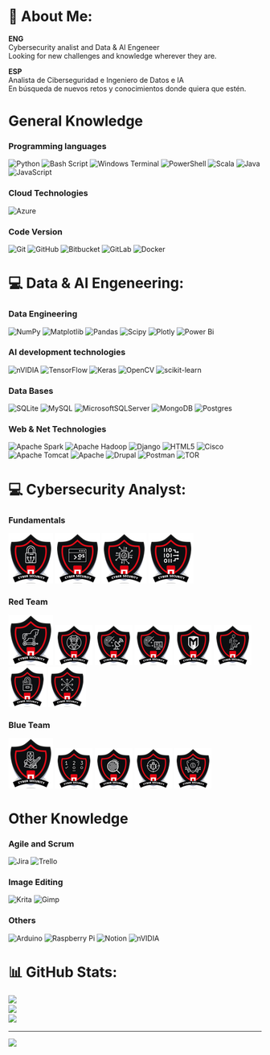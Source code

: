 # 💫 About Me:
**ENG**<br>
Cybersecurity analist and Data & AI Engeneer <br>Looking for new challenges and knowledge wherever they are.

**ESP**<br>
Analista de Ciberseguridad e Ingeniero de Datos e IA <br>En búsqueda de nuevos retos y conocimientos donde quiera que estén. 

# General Knowledge
### Programming languages
![Python](https://img.shields.io/badge/python-3670A0?style=for-the-badge&logo=python&logoColor=ffdd54) 
![Bash Script](https://img.shields.io/badge/bash_script-%23121011.svg?style=for-the-badge&logo=gnu-bash&logoColor=white) 
![Windows Terminal](https://img.shields.io/badge/Windows%20Terminal-%234D4D4D.svg?style=for-the-badge&logo=windows-terminal&logoColor=white) 
![PowerShell](https://img.shields.io/badge/PowerShell-%235391FE.svg?style=for-the-badge&logo=powershell&logoColor=white) 
![Scala](https://img.shields.io/badge/scala-%23DC322F.svg?style=for-the-badge&logo=scala&logoColor=white) 
![Java](https://img.shields.io/badge/java-%23ED8B00.svg?style=for-the-badge&logo=openjdk&logoColor=white) 
![JavaScript](https://img.shields.io/badge/javascript-%23323330.svg?style=for-the-badge&logo=javascript&logoColor=%23F7DF1E) 

### Cloud Technologies
![Azure](https://img.shields.io/badge/azure-%230072C6.svg?style=for-the-badge&logo=microsoftazure&logoColor=white)

### Code Version
![Git](https://img.shields.io/badge/git-%23F05033.svg?style=for-the-badge&logo=git&logoColor=white) 
![GitHub](https://img.shields.io/badge/github-%23121011.svg?style=for-the-badge&logo=github&logoColor=white) 
![Bitbucket](https://img.shields.io/badge/bitbucket-%230047B3.svg?style=for-the-badge&logo=bitbucket&logoColor=white)
![GitLab](https://img.shields.io/badge/gitlab-%23181717.svg?style=for-the-badge&logo=gitlab&logoColor=white) 
![Docker](https://img.shields.io/badge/docker-%230db7ed.svg?style=for-the-badge&logo=docker&logoColor=white) 

# 💻 Data & AI Engeneering:
### Data Engineering  
![NumPy](https://img.shields.io/badge/numpy-%23013243.svg?style=for-the-badge&logo=numpy&logoColor=white) 
![Matplotlib](https://img.shields.io/badge/Matplotlib-%23ffffff.svg?style=for-the-badge&logo=Matplotlib&logoColor=black) 
![Pandas](https://img.shields.io/badge/pandas-%23150458.svg?style=for-the-badge&logo=pandas&logoColor=white) 
![Scipy](https://img.shields.io/badge/SciPy-%230C55A5.svg?style=for-the-badge&logo=scipy&logoColor=%white)
![Plotly](https://img.shields.io/badge/Plotly-%233F4F75.svg?style=for-the-badge&logo=plotly&logoColor=white) 
![Power Bi](https://img.shields.io/badge/power_bi-F2C811?style=for-the-badge&logo=powerbi&logoColor=black) 

### AI development technologies
![nVIDIA](https://img.shields.io/badge/cuda-000000.svg?style=for-the-badge&logo=nVIDIA&logoColor=green) 
![TensorFlow](https://img.shields.io/badge/TensorFlow-%23FF6F00.svg?style=for-the-badge&logo=TensorFlow&logoColor=white) 
![Keras](https://img.shields.io/badge/Keras-%23D00000.svg?style=for-the-badge&logo=Keras&logoColor=white) 
![OpenCV](https://img.shields.io/badge/opencv-%23white.svg?style=for-the-badge&logo=opencv&logoColor=white)
![scikit-learn](https://img.shields.io/badge/scikit--learn-%23F7931E.svg?style=for-the-badge&logo=scikit-learn&logoColor=white) 

### Data Bases
![SQLite](https://img.shields.io/badge/sqlite-%2307405e.svg?style=for-the-badge&logo=sqlite&logoColor=white) 
![MySQL](https://img.shields.io/badge/mysql-4479A1.svg?style=for-the-badge&logo=mysql&logoColor=white) 
![MicrosoftSQLServer](https://img.shields.io/badge/Microsoft%20SQL%20Server-CC2927?style=for-the-badge&logo=microsoft%20sql%20server&logoColor=white) 
![MongoDB](https://img.shields.io/badge/MongoDB-%234ea94b.svg?style=for-the-badge&logo=mongodb&logoColor=white) 
![Postgres](https://img.shields.io/badge/postgres-%23316192.svg?style=for-the-badge&logo=postgresql&logoColor=white) 

### Web & Net Technologies
![Apache Spark](https://img.shields.io/badge/Apache%20Spark-FDEE21?style=for-the-badge&logo=apachespark&logoColor=black) 
![Apache Hadoop](https://img.shields.io/badge/Apache%20Hadoop-66CCFF?style=for-the-badge&logo=apachehadoop&logoColor=black) 
![Django](https://img.shields.io/badge/django-%23092E20.svg?style=for-the-badge&logo=django&logoColor=white) 
![HTML5](https://img.shields.io/badge/html5-%23E34F26.svg?style=for-the-badge&logo=html5&logoColor=white)
![Cisco](https://img.shields.io/badge/cisco-%23049fd9.svg?style=for-the-badge&logo=cisco&logoColor=black)   
![Apache Tomcat](https://img.shields.io/badge/apache%20tomcat-%23F8DC75.svg?style=for-the-badge&logo=apache-tomcat&logoColor=black) 
![Apache](https://img.shields.io/badge/apache-%23D42029.svg?style=for-the-badge&logo=apache&logoColor=white) 
![Drupal](https://img.shields.io/badge/drupal-%230678BE.svg?style=for-the-badge&logo=drupal&logoColor=white) 
![Postman](https://img.shields.io/badge/Postman-FF6C37?style=for-the-badge&logo=postman&logoColor=white)
![TOR](https://img.shields.io/badge/tor-%237E4798.svg?style=for-the-badge&logo=tor-project&logoColor=white) 

# 💻 Cybersecurity Analyst:
### Fundamentals
![Cyber](https://github.com/python-elidas/Imagenes/blob/main/Bootcamp_Ciber/Fundamenals/Cybersecurity%20-%20The%20Bridge%20School%20-%20Cybersecurity%20Fundamentals%20-%202024-11-20.png?raw=true "Cybersecurity Fundamentals")
![OSVirt](https://github.com/python-elidas/Imagenes/blob/main/Bootcamp_Ciber/Fundamenals/Cybersecurity%20-%20The%20Bridge%20School%20-%20OS%20%26%20Virtualization%20Fundamentals%20-%202024-11-20.png?raw=true "OS & Virtualization Fundamentals")
![prog](https://github.com/python-elidas/Imagenes/blob/main/Bootcamp_Ciber/Fundamenals/Cybersecurity%20-%20The%20Bridge%20School%20-%20Programming%20Fundamentals%20-%202024-11-20.png?raw=true "Programming Fundamentals")
![Crypt](https://github.com/python-elidas/Imagenes/blob/main/Bootcamp_Ciber/Fundamenals/Cybersecurity%20-%20The%20Bridge%20School%20-%20Cryptography%20Fundamentals%20-%202024-11-20.png?raw=true "Cryptography Fundamentals")

### Red Team
![RedTeam](https://github.com/python-elidas/Imagenes/blob/main/Bootcamp_Ciber/RedTeam/Cybersecurity%20-%20The%20Bridge%20School%20-%20RED%20TEAM%20-%202025-01-27.png?raw=true "Red Team")
![OSINT](https://github.com/python-elidas/Imagenes/blob/main/Bootcamp_Ciber/RedTeam/Cybersecurity%20-%20The%20Bridge%20School%20-%20OSINT%20Digital%20Analysis%20-%202025-01-27.png?raw=true "OSINT Digital Analysis")
![Web&Systems](https://github.com/python-elidas/Imagenes/blob/main/Bootcamp_Ciber/RedTeam/Cybersecurity%20-%20The%20Bridge%20School%20-%20Systems%20%26%20Networks%20Vulnerability%20Assessment%20-%202025-01-27.png?raw=true "Systems & Networks Vulnerability Assessment")
![WebApp](https://github.com/python-elidas/Imagenes/blob/main/Bootcamp_Ciber/RedTeam/Cybersecurity%20-%20The%20Bridge%20School%20-%20Web%20App%20Vulnerability%20Analysis%20-%202025-01-27.png?raw=true "Web App Vulnerability Analysis")
![advMetasploit](https://github.com/python-elidas/Imagenes/blob/main/Bootcamp_Ciber/RedTeam/Cybersecurity%20-%20The%20Bridge%20School%20-%20Metasploit%20Advanced%20Exploitation%20-%202025-01-27.png?raw=true "Metasploit Advanced Exploitation")
![PrivEsc](https://github.com/python-elidas/Imagenes/blob/main/Bootcamp_Ciber/RedTeam/Cybersecurity%20-%20The%20Bridge%20School%20-%20Privilege%20Escalation%20-%202025-01-27.png?raw=true "Privilege Escalation")
![DefEv](https://github.com/python-elidas/Imagenes/blob/main/Bootcamp_Ciber/RedTeam/Cybersecurity%20-%20The%20Bridge%20School%20-%20Defenses%20Evasion%20-%202025-01-27.png?raw=true "Defenses Evasion")
![latMov](https://github.com/python-elidas/Imagenes/blob/main/Bootcamp_Ciber/RedTeam/Cybersecurity%20-%20The%20Bridge%20School%20-%20Lateral%20Movements%20-%202025-01-27.png?raw=true "Lateral Movements")

### Blue Team
![BlueTeam](https://github.com/python-elidas/Imagenes/blob/main/Bootcamp_Ciber/BlueTeam/Cybersecurity%20-%20The%20Bridge%20School%20-%20BLUE%20TEAM%20-%202025-01-27.png?raw=true "Blue Team")
![AssProt](https://github.com/python-elidas/Imagenes/blob/main/Bootcamp_Ciber/BlueTeam/Cybersecurity%20-%20The%20Bridge%20School%20-%20Assets%20Protection%20-%202025-01-27.png?raw=true "Assets Protection")
![DigFor](https://github.com/python-elidas/Imagenes/blob/main/Bootcamp_Ciber/BlueTeam/Cybersecurity%20-%20The%20Bridge%20School%20-%20Digital%20Forensics%20-%202025-01-27.png?raw=true "Digital Forensics")
![MlwrAnal](https://github.com/python-elidas/Imagenes/blob/main/Bootcamp_Ciber/BlueTeam/Cybersecurity%20-%20The%20Bridge%20School%20-%20Malware%20Analysis%20-%202025-01-27.png?raw=true "Malware Analysis")
![SIEM](https://github.com/python-elidas/Imagenes/blob/main/Bootcamp_Ciber/BlueTeam/Cybersecurity%20-%20The%20Bridge%20School%20-%20Security%20Information%20%26%20Event%20Management%20(SIEM)%20-%202025-01-27.png?raw=true "Security Information & Event Management (SIEM)")

# Other Knowledge
### Agile and Scrum
![Jira](https://img.shields.io/badge/jira-%230A0FFF.svg?style=for-the-badge&logo=jira&logoColor=white)
![Trello](https://img.shields.io/badge/Trello-%23026AA7.svg?style=for-the-badge&logo=Trello&logoColor=white) 

### Image Editing
![Krita](https://img.shields.io/badge/Krita-203759?style=for-the-badge&logo=krita&logoColor=EEF37B) 
![Gimp](https://img.shields.io/badge/Gimp-657D8B?style=for-the-badge&logo=gimp&logoColor=FFFFFF) 

### Others
![Arduino](https://img.shields.io/badge/-Arduino-00979D?style=for-the-badge&logo=Arduino&logoColor=white)
![Raspberry Pi](https://img.shields.io/badge/-Raspberry_Pi-C51A4A?style=for-the-badge&logo=Raspberry-Pi) 
![Notion](https://img.shields.io/badge/Notion-%23000000.svg?style=for-the-badge&logo=notion&logoColor=white) 
![nVIDIA](https://img.shields.io/badge/nVIDIA-%2376B900.svg?style=for-the-badge&logo=nVIDIA&logoColor=white) 

# 📊 GitHub Stats:
![](https://github-readme-stats.vercel.app/api?username=python-elidas&theme=tokyonight&hide_border=true&include_all_commits=true&count_private=false)<br/>
![](https://github-readme-streak-stats.herokuapp.com/?user=python-elidas&theme=tokyonight&hide_border=true)<br/>
![](https://github-readme-stats.vercel.app/api/top-langs/?username=python-elidas&theme=tokyonight&hide_border=true&include_all_commits=true&count_private=false&layout=compact)

---
[![](https://visitcount.itsvg.in/api?id=python-elidas&icon=0&color=0)](https://visitcount.itsvg.in)

<!-- Proudly created with GPRM ( https://gprm.itsvg.in ) -->

